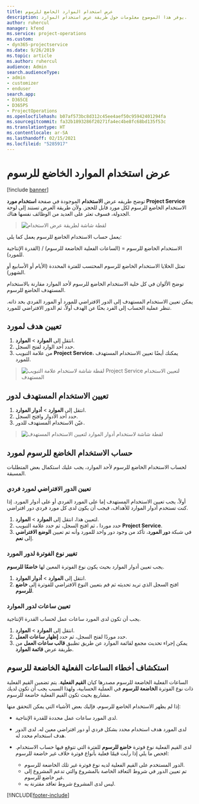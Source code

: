 ```yaml
---
title: عرض استخدام الموارد الخاضع للرسوم
description: يوفر هذا الموضوع معلومات حول طريقة عرض استخدام الموارد.
author: ruhercul
manager: kfend
ms.service: project-operations
ms.custom:
- dyn365-projectservice
ms.date: 9/26/2019
ms.topic: article
ms.author: ruhercul
audience: Admin
search.audienceType:
- admin
- customizer
- enduser
search.app:
- D365CE
- D365PS
- ProjectOperations
ms.openlocfilehash: b07af573bc8d312c45ee4aef50c95942401294fa
ms.sourcegitcommit: fa32b1893286f20271fa4ec4be8fc68bd135f53c
ms.translationtype: HT
ms.contentlocale: ar-SA
ms.lasthandoff: 02/15/2021
ms.locfileid: "5285917"
---
```

# <a name="view-chargeable-utilization-for-resources"></a>عرض استخدام الموارد الخاضع للرسوم

[!include [banner](../includes/psa-now-project-operations.md)]
 
توضح طريقه عرض **الاستخدام** الموجودة في صفحة **استخدام مورد Project Service** الاستخدام الخاضع للرسوم لكل مورد قابل للحجز. ولأن طريقة العرض تستند إلى لوحة الجدولة، فسوف تعثر على العديد من الوظائف نفسها هناك.

> ![لقطة شاشة لطريقة عرض الاستخدام](media/FAQ-utilization-1.png)
 

يعمل حساب الاستخدام الخاضع للرسوم يعمل كما يلي:

   الاستخدام الخاضع للرسوم = (الساعات الفعلية الخاضعة للرسوم) / (القدرة الإنتاجية للمورد).

تمثل الخلايا الاستخدام الخاضع للرسوم المحتسب للفترة المحددة (الأيام أو الأسابيع أو الشهور).

توضح الألوان في كل خلية الاستخدام الخاضع للرسوم لأحد الموارد مقارنة بالاستخدام المستهدف الخاضع للرسوم. 

يمكن تعيين الاستخدام المستهدف إلى الدور الافتراضي للمورد أو المورد الفردي بحد ذاته. تنظر عملية الحساب إلى الفرد بحثًا عن الهدف أولاً، ثم الدور الافتراضي للمورد.

## <a name="set-target-on-a-resource"></a>تعيين هدف لمورد

1. انتقل إلى **الموارد** \> **الموارد**. 
2. حدد أحد الوارد لفتح السجل. 
3. من علامة التبويب **Project Service**، يمكنك أيضًا تعيين الاستخدام المستهدف للمورد.

> ![لقطة شاشة لاستخدام علامة التبويب Project Service لتعيين الاستخدام المستهدف](media/FAQ-utilization-2.png)
 
## <a name="set-target-utilization-on-a-role"></a>تعيين الاستخدام المستهدف لدور

1. انتقل إلى **الموارد** \> **أدوار الموارد**. 
2. حدد أحد الأدوار وافتح السجل. 
3. عيّن الاستخدام المستهدف للدور.

> ![لقطة شاشة لاستخدام أدوار الموارد لتعيين الاستخدام المستهدف](media/FAQ-utilization-3.png)
 
## <a name="calculate-chargeable-utilization-for-a-resource"></a>حساب الاستخدام الخاضع للرسوم لمورد

لحساب الاستخدام الخاضع للرسوم لأحد الموارد، يجب عليك استكمال بعض المتطلبات المسبقة. 

### <a name="set-default-role-for-individual-resource"></a>تعيين الدور الافتراضي لمورد فردي

أولاً، يجب تعيين الاستخدام المستهدف إما على المورد الفردي أو على أدوار المورد. إذا كنت تستخدم أدوار الموارد للأهداف، فيجب أن يكون لدى كل مورد فردي دور افتراضي. 

1. لتعيين هذا، انتقل إلى **الموارد** \> **الموارد**. 
2. حدد موردا ، ثم افتح السجل، ثم حدد علامة التبويب **Project Service**. 
3. في شبكة **دور المورد**، تأكد من وجود دور واحد للمورد وأنه تم تعيين **الوضع الافتراضي** إلى **نعم**.
 
### <a name="change-billing-type-for-resource-role"></a>تغيير نوع الفوترة لدور المورد

يجب تعيين أدوار الموارد بحيث يكون نوع الفوترة المعين لها **خاضعًا للرسوم**. 

1. انتقل إلى **الموارد** \> **أدوار الموارد**. 
2. افتح السجل الذي تريد تحديثه ثم قم بتعيين النوع الافتراضي للفوترة إلى **خاضع للرسوم**.

### <a name="set-working-hours-for-resource-role"></a>تعيين ساعات لدور الموارد
 
يجب أن تكون لدى المورد ساعات عمل لحساب القدرة الإنتاجية. 

1. انتقل إلى **الموارد** \> **الموارد**. 
2. حدد موردًا لفتح السجل، ثم حدد **إظهار ساعات العمل**. 
3. يمكن إجراء تحديث مجمع لقائمة الموارد عن طريق تطبيق **قالب ساعات العمل** من طريقة عرض **قائمة الموارد**.

## <a name="troubleshooting-chargeable-actual-hours"></a>استكشاف أخطاء الساعات الفعلية الخاضعة للرسوم

الساعات الفعلية الخاضعة للرسوم مصدرها كيان **القيم الفعلية**. يتم تضمين القيم الفعلية ذات نوع الفوترة **الخاضعة للرسوم** في العملية الحسابية، ولهذا السبب يجب أن تكون لديك مشاريع بحيث تكون القيم الفعلية خاضعة للرسوم.

إذا لم يظهر الاستخدام الخاضع للرسوم، فإليك بعض الأشياء التي يمكن التحقق منها:

- لدى المورد ساعات عمل محددة للقدرة الإنتاجية.
- لدى المورد هدف استخدام محدد بشكل فردي أو دور افتراضي معين له. لدى الدور هدف استخدام محدد له.
- لدى القيم الفعلية نوع فوترة **خاضع للرسوم** للفترة التي تتوقع فيها حساب الاستخدام. افحص ما يلي إذا رأيت قيمًا فعلية بأنواع فوترة خلاف غير خاضعة للرسوم:

  - الدور المستخدم على القيم الفعلية لديه نوع فوترة غير تلك الخاضعة للرسوم.
  - تم تعيين الدور في شروط التعاقد الخاصة بالمشروع والتي تدعم المشروع إلى غير خاضع للرسوم.
  - ‏‏ليس لدى المشروع شروط تعاقد مقترنة به.



[!INCLUDE[footer-include](../includes/footer-banner.md)]